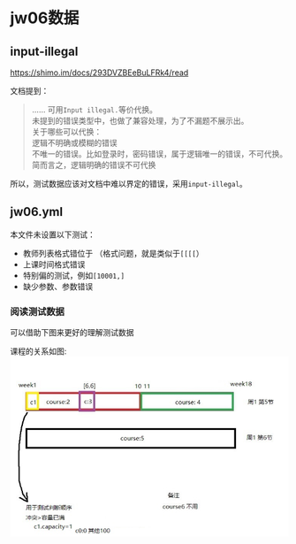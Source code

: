 # jw06数据

## input-illegal

https://shimo.im/docs/293DVZBEeBuLFRk4/read

文档提到：

> ...... 可用`Input illegal.`等价代换。\
未提到的错误类型中，也做了兼容处理，为了不漏题不展示出。\
关于哪些可以代换：\
逻辑不明确或模糊的错误\
不唯一的错误。比如登录时，密码错误，属于逻辑唯一的错误，不可代换。\
简而言之，逻辑明确的错误不可代换

所以，测试数据应该对文档中难以界定的错误，采用`input-illegal`。

## jw06.yml
本文件未设置以下测试：
- 教师列表格式错位于 （格式问题，就是类似于`[[[[`）
- 上课时间格式错误
- 特别偏的测试，例如`[10001,]`
- 缺少参数、参数错误

### 阅读测试数据

可以借助下图来更好的理解测试数据

课程的关系如图:
![jw06.yml的课程时间冲突示意图](jw06-period.jpg)